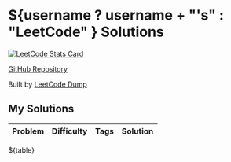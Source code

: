 # ${username ? username + "'s" : "LeetCode" } Solutions

[![LeetCode Stats Card](https://leetcard.jacoblin.cool/${username}?theme=unicorn&ext=activity)](https://github.com/JacobLinCool/LeetCode-Stats-Card)

[GitHub Repository](https://github.com/JacobLinCool/LeetCode-Solutions)

Built by [LeetCode Dump](https://github.com/JacobLinCool/LeetCode-Dump)

## My Solutions

| Problem | Difficulty | Tags | Solution |
| ------- | ---------- | ---- | -------- |
${table}
